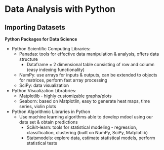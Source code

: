 # Data Analysis with Python

## Importing Datasets

**Python Packages for Data Science**
* Python Scientific Computing Libraries:
    * Panadas: tools for effective data manipulation & analysis, offers data structure
        * Dataframe = 2 dimensional table consisting of row and column (easy indexing functionality)
    * NumPy: use arrays for inputs & outputs, can be extended to objects for matrices, perform fast array processing
    * SciPy: data visualization
* Python Visualization Librabries:
    * Matplotlib - highly customizable graphs/plots
    * Seaborn: based on Matplotlin, easy to generate heat maps, time series, violin plots
* Python Algorithmic Libraries in Python
    * Use machine learning algorithms able to develop mdoel using our data set & obtain predictions
        * Scikit-learn: tools for statistical modeling - regression, classification, clustering (built on NumPy, SciPy, Matplotlib)
        * Statsmodels: explore data, estimate statistical models, perform statistical tests



